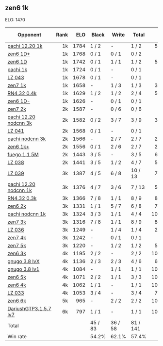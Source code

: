 ## zen6 1k ##

ELO: 1470

Opponent | Rank | ELO | Black | Write | Total | Win rate
---------|-----:|----:|-------|-------|-------|-------:
[pachi 12.20 1k](pachi%2012.20%201k.md) | 1k | 1784 | 1 / 2 | - | 1 / 2 | 50.0%
[zen6 1D+](zen6%201D+.md) | 1k | 1768 | 0 / 1 | 0 / 1 | 0 / 2 | 0.0%
[zen6 1D](zen6%201D.md) | 1k | 1742 | 0 / 1 | 1 / 1 | 1 / 2 | 50.0%
[pachi 1k](pachi%201k.md) | 1k | 1724 | 0 / 1 | - | 0 / 1 | 0.0%
[LZ 043](LZ%20043.md) | 1k | 1678 | 0 / 1 | - | 0 / 1 | 0.0%
[zen7 1k](zen7%201k.md) | 1k | 1658 | - | 1 / 3 | 1 / 3 | 33.3%
[RN4.32 0.4k](RN4.32%200.4k.md) | 1k | 1629 | 1 / 2 | 1 / 2 | 2 / 4 | 50.0%
[zen6 1D-](zen6%201D-.md) | 1k | 1626 | - | 0 / 1 | 0 / 1 | 0.0%
[zen7 2k](zen7%202k.md) | 2k | 1587 | - | 0 / 6 | 0 / 6 | 0.0%
[pachi 12.20 nodcnn 3k](pachi%2012.20%20nodcnn%203k.md) | 2k | 1582 | 0 / 2 | 3 / 7 | 3 / 9 | 33.3%
[LZ 041](LZ%20041.md) | 2k | 1568 | 0 / 1 | - | 0 / 1 | 0.0%
[pachi nodcnn 3k](pachi%20nodcnn%203k.md) | 2k | 1566 | - | 2 / 7 | 2 / 7 | 28.6%
[zen6 1k+](zen6%201k+.md) | 2k | 1556 | 0 / 1 | 2 / 6 | 2 / 7 | 28.6%
[fuego 1.1 5M](fuego%201.1%205M.md) | 2k | 1443 | 3 / 5 | - | 3 / 5 | 60.0%
[LZ 038](LZ%20038.md) | 2k | 1441 | 3 / 5 | 1 / 2 | 4 / 7 | 57.1%
[LZ 039](LZ%20039.md) | 3k | 1387 | 4 / 5 | 6 / 8 | 10 / 13 | 76.9%
[pachi 12.20 nodcnn 1k](pachi%2012.20%20nodcnn%201k.md) | 3k | 1376 | 4 / 7 | 3 / 6 | 7 / 13 | 53.8%
[RN4.32 0.3k](RN4.32%200.3k.md) | 3k | 1366 | 7 / 8 | 1 / 1 | 8 / 9 | 88.9%
[zen6 2k](zen6%202k.md) | 3k | 1331 | 1 / 1 | 5 / 7 | 6 / 8 | 75.0%
[pachi nodcnn 1k](pachi%20nodcnn%201k.md) | 3k | 1324 | 3 / 3 | 1 / 1 | 4 / 4 | 100.0%
[zen7 3k](zen7%203k.md) | 3k | 1316 | 7 / 8 | 1 / 1 | 8 / 9 | 88.9%
[LZ 036](LZ%20036.md) | 3k | 1249 | - | 1 / 4 | 1 / 4 | 25.0%
[zen7 4k](zen7%204k.md) | 3k | 1242 | - | 0 / 1 | 0 / 1 | 0.0%
[zen7 5k](zen7%205k.md) | 3k | 1220 | - | 1 / 2 | 1 / 2 | 50.0%
[zen6 3k](zen6%203k.md) | 4k | 1195 | 2 / 2 | - | 2 / 2 | 100.0%
[gnugo 3.8 lvX](gnugo%203.8%20lvX.md) | 4k | 1136 | 2 / 3 | 2 / 3 | 4 / 6 | 66.7%
[gnugo 3.8 lv1](gnugo%203.8%20lv1.md) | 4k | 1084 | - | 1 / 1 | 1 / 1 | 100.0%
[zen6 5k](zen6%205k.md) | 4k | 1071 | 2 / 2 | 1 / 1 | 3 / 3 | 100.0%
[zen6 4k](zen6%204k.md) | 4k | 1062 | 1 / 1 | - | 1 / 1 | 100.0%
[LZ 033](LZ%20033.md) | 4k | 1053 | 3 / 4 | - | 3 / 4 | 75.0%
[zen6 6k](zen6%206k.md) | 5k | 965 | - | 2 / 2 | 2 / 2 | 100.0%
[DariushGTP3.1.5.7 lv7](DariushGTP3.1.5.7%20lv7.md) | 6k | 797 | 1 / 1 | - | 1 / 1 | 100.0%
Total | | | 45 / 83 | 36 / 58 | 81 / 141 | 
Win rate| | | 54.2% | 62.1% | 57.4% | 
